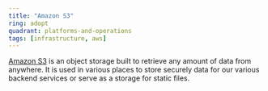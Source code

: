 ```yaml
---
title: "Amazon S3"
ring: adopt
quadrant: platforms-and-operations
tags: [infrastructure, aws]
---
```

[Amazon S3](https://aws.amazon.com/s3/) is an object storage built to retrieve any amount of data from anywhere.
It is used in various places to store securely data for our various backend services or serve as a storage for static files.

